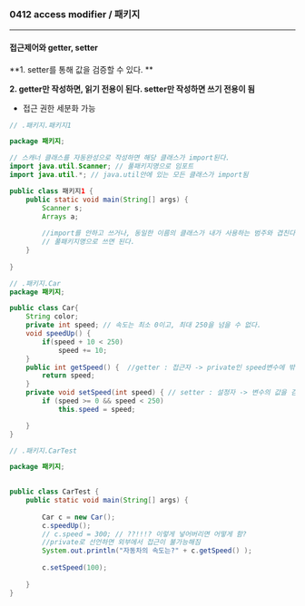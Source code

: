### 0412 access modifier / 패키지

----



#### 접근제어와 getter,  setter

**1. setter를 통해 값을 검증할 수 있다. **

**2. getter만 작성하면, 읽기 전용이 된다. setter만 작성하면 쓰기 전용이 됨**

- 접근 권한 세분화 가능

```java
// .패키지.패키지1

package 패키지;

// 스캐너 클래스를 자동완성으로 작성하면 해당 클래스가 import된다.
import java.util.Scanner; // 풀패키지명으로 임포트
import java.util.*; // java.util안에 있는 모든 클래스가 import됨 

public class 패키지1 {
	public static void main(String[] args) {
		Scanner s;
		Arrays a;
		
		//import를 안하고 쓰거나, 동일한 이름의 클래스가 내가 사용하는 범주와 겹친다면
		// 풀패키지명으로 쓰면 된다.
	}
	
}

```



```java
// .패키지.Car
package 패키지;

public class Car{
	String color;
	private int speed; // 속도는 최소 0이고, 최대 250을 넘을 수 없다.
	void speedUp() {
		if(speed + 10 < 250)
			speed += 10;
	}
	public int getSpeed() {  //getter : 접근자 -> private인 speed변수에 밖에서 접근 못하니 대신 가져다줌
		return speed;
	}
	private void setSpeed(int speed) { // setter : 설정자 -> 변수의 값을 검증할 수 있음
		if (speed >= 0 && speed < 250)
			this.speed = speed;

	}
}
```



```java
// .패키지.CarTest

package 패키지;

 
public class CarTest {
	public static void main(String[] args) {
		
		Car c = new Car();
		c.speedUp();
		// c.speed = 300; // ??!!!? 이렇게 넣어버리면 어떻게 함?
		//private로 선언하면 외부에서 접근이 불가능해짐
		System.out.println("자동차의 속도는?" + c.getSpeed() );  
		
		c.setSpeed(100);
		
	}
}
```



